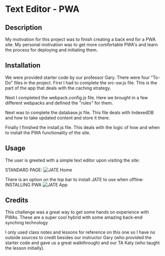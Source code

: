 # Text Editor - PWA

  ## Description
  
  My motivation for this project was to finish creating a back end for a PWA site.
  My personal motivation was to get more comfortable PWA's and learn the process for deploying and initiating them.
  
  ## Installation

  We were provided starter code by our professor Gary.  There were four "To-Do" files in the project.  First I had to complete the src-sw.js file.  This is the part of the app that deals with the caching strategy.

  Next I completed the webpack.config.js file.  Here we brought in a few different webpacks and defined the "rules" for them.

  Next was to complete the database.js file.  This file deals with IndexedDB and how to take updated content and store it there.
  
  Finally I finished the install.js file.  This deals with the logic of how and when to install the PWA functionality of the site.

  ## Usage
  
  The user is greeted with a simple text editor upon visiting the site:

  STANDARD PAGE:
  ![JATE Home](https://github.com/tylerpeterson8791/text-editor-pwa/assets/75902133/a9378217-e2ab-4862-a962-223794782cb5)

  There is an option on the top bar to install JATE to use when offline:
  INSTALLING PWA
  ![JATE App](https://github.com/tylerpeterson8791/text-editor-pwa/assets/75902133/47aeb362-ebb9-4788-b14d-717c00424644)


  ## Credits

  This challenge was a great way to get some hands on experience with PWAs.  These are a super cool hybrid with some amazing back-end synching technology

  I only used class notes and lessons for reference on this one so I have no outside sources to credit besides our instructor Gary (who provided the starter code and gave us a great walkthrough) and our TA Katy (who taught the lesson initially). 
  
